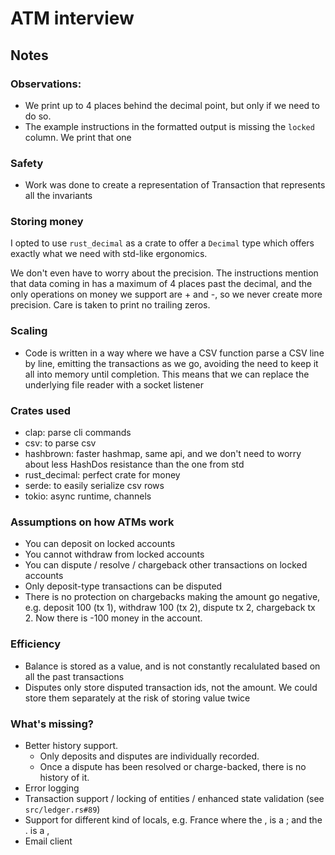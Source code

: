 # ATM interview

## Notes

### Observations:

- We print up to 4 places behind the decimal point, but only if we need to do so.
- The example instructions in the formatted output is missing the `locked` column. We print that one

### Safety

- Work was done to create a representation of Transaction that represents all the invariants

### Storing money

I opted to use `rust_decimal` as a crate to offer a `Decimal` type which offers exactly what we need with std-like ergonomics.

We don't even have to worry about the precision. The instructions mention that data coming in has a maximum of 4 places past the decimal, and the only operations on money we support are + and -, so we never create more precision. Care is taken to print no trailing zeros.

### Scaling

- Code is written in a way where we have a CSV function parse a CSV line by line, emitting the transactions as we go, avoiding the need to keep it all into memory until completion. This means that we can replace the underlying file reader with a socket listener

### Crates used

- clap: parse cli commands
- csv: to parse csv
- hashbrown: faster hashmap, same api, and we don't need to worry about less HashDos resistance than the one from std
- rust_decimal: perfect crate for money
- serde: to easily serialize csv rows
- tokio: async runtime, channels

### Assumptions on how ATMs work

- You can deposit on locked accounts
- You cannot withdraw from locked accounts
- You can dispute / resolve / chargeback other transactions on locked accounts
- Only deposit-type transactions can be disputed
- There is no protection on chargebacks making the amount go negative, e.g. deposit 100 (tx 1), withdraw 100 (tx 2), dispute tx 2, chargeback tx 2. Now there is -100 money in the account.

### Efficiency

- Balance is stored as a value, and is not constantly recalulated based on all the past transactions
- Disputes only store disputed transaction ids, not the amount. We could store them separately at the risk of storing value twice

### What's missing?

- Better history support.
  - Only deposits and disputes are individually recorded.
  - Once a dispute has been resolved or charge-backed, there is no history of it.
- Error logging
- Transaction support / locking of entities / enhanced state validation (see `src/ledger.rs#89`)
- Support for different kind of locals, e.g. France where the , is a ; and the . is a ,
- Email client
